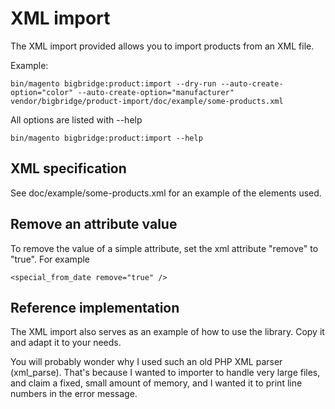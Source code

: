 # XML import

The XML import provided allows you to import products from an XML file.

Example:

    bin/magento bigbridge:product:import --dry-run --auto-create-option="color" --auto-create-option="manufacturer" vendor/bigbridge/product-import/doc/example/some-products.xml

All options are listed with --help

    bin/magento bigbridge:product:import --help

## XML specification

See doc/example/some-products.xml for an example of the elements used.

## Remove an attribute value

To remove the value of a simple attribute, set the xml attribute "remove" to "true". For example

    <special_from_date remove="true" />

## Reference implementation

The XML import also serves as an example of how to use the library. Copy it and adapt it to your needs.

You will probably wonder why I used such an old PHP XML parser (xml_parse). That's because I wanted to importer to handle very large files, and claim a fixed, small amount of memory, and I wanted it to print line numbers in the error message.
